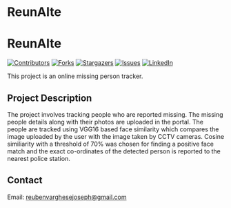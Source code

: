# ReunAIte
<div id="top"></div>

# ReunAIte
[![Contributors][contributors-shield]][contributors-url]
[![Forks][forks-shield]][forks-url]
[![Stargazers][stars-shield]][stars-url]
[![Issues][issues-shield]][issues-url]
[![LinkedIn][linkedin-shield]][linkedin-url]

This project is an online missing person tracker.

## Project Description
The project involves tracking people who are reported missing. The missing people details along with their photos are uploaded in the portal. The people are tracked using VGG16 based face similarity which compares the image uploaded by the user with the image taken by CCTV cameras. Cosine similiarity with a threshold of 70% was chosen for finding a positive face match and the exact co-ordinates of the detected person is reported to the nearest police station.

## Contact
Email: reubenvarghesejoseph@gmail.com


[contributors-shield]: https://img.shields.io/github/contributors/ReubenJoe/ReunAIte.svg?style=for-the-badge
[contributors-url]: https://github.com/ReubenJoe/ReunAIte/graphs/contributors
[forks-shield]: https://img.shields.io/github/forks/ReubenJoe/ReunAIte.svg?style=for-the-badge
[forks-url]: https://github.com/ReubenJoe/ReunAIte/network/members
[stars-shield]: https://img.shields.io/github/stars/ReubenJoe/ReunAIte.svg?style=for-the-badge
[stars-url]: https://github.com/ReubenJoe/ReunAIte/stargazers
[issues-shield]: https://img.shields.io/github/issues/ReubenJoe/ReunAIte.svg?style=for-the-badge
[issues-url]: https://github.com/ReubenJoe/ReunAIte/issues
[linkedin-shield]: https://img.shields.io/badge/-LinkedIn-black.svg?style=for-the-badge&logo=linkedin&colorB=555
[linkedin-url]: https://www.linkedin.com/in/reuben-joseph-88981a21a/
